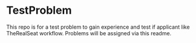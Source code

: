# TestProblem
This repo is for a test problem to gain experience and test if applicant like TheRealSeat workflow. Problems will be assigned via this readme.


